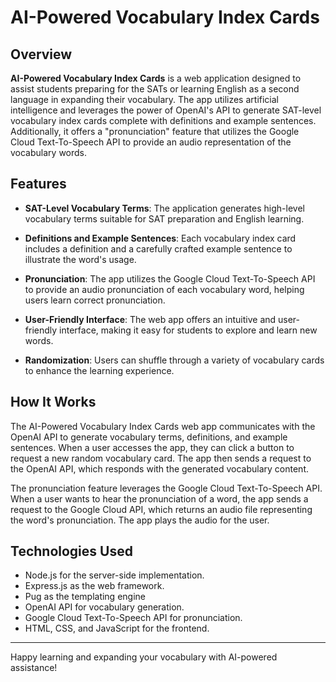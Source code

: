 # AI-Powered Vocabulary Index Cards

## Overview

**AI-Powered Vocabulary Index Cards** is a web application designed to assist students preparing for the SATs or learning English as a second language in expanding their vocabulary. The app utilizes artificial intelligence and leverages the power of OpenAI's API to generate SAT-level vocabulary index cards complete with definitions and example sentences. Additionally, it offers a "pronunciation" feature that utilizes the Google Cloud Text-To-Speech API to provide an audio representation of the vocabulary words.

## Features

- **SAT-Level Vocabulary Terms**: The application generates high-level vocabulary terms suitable for SAT preparation and English learning.

- **Definitions and Example Sentences**: Each vocabulary index card includes a definition and a carefully crafted example sentence to illustrate the word's usage.

- **Pronunciation**: The app utilizes the Google Cloud Text-To-Speech API to provide an audio pronunciation of each vocabulary word, helping users learn correct pronunciation.

- **User-Friendly Interface**: The web app offers an intuitive and user-friendly interface, making it easy for students to explore and learn new words.

- **Randomization**: Users can shuffle through a variety of vocabulary cards to enhance the learning experience.

## How It Works

The AI-Powered Vocabulary Index Cards web app communicates with the OpenAI API to generate vocabulary terms, definitions, and example sentences. When a user accesses the app, they can click a button to request a new random vocabulary card. The app then sends a request to the OpenAI API, which responds with the generated vocabulary content.

The pronunciation feature leverages the Google Cloud Text-To-Speech API. When a user wants to hear the pronunciation of a word, the app sends a request to the Google Cloud API, which returns an audio file representing the word's pronunciation. The app plays the audio for the user.

## Technologies Used

- Node.js for the server-side implementation.
- Express.js as the web framework.
- Pug as the templating engine
- OpenAI API for vocabulary generation.
- Google Cloud Text-To-Speech API for pronunciation.
- HTML, CSS, and JavaScript for the frontend.

---

Happy learning and expanding your vocabulary with AI-powered assistance!
